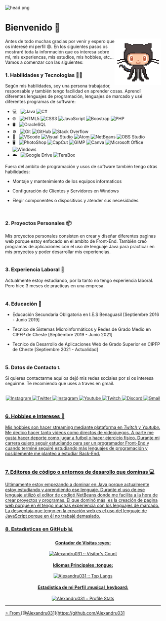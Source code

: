 ![head.png](https://cdn.pixabay.com/photo/2016/05/22/19/07/background-1409025_960_720.png)

# Bienvenido 👋

<!--
**Alexandru031/Alexandru031** is a ✨ _special_ ✨ repository because its `README.md` (this file) appears on your GitHub profile.

Here are some ideas to get you started:

- 🔭 I’m currently working on ...
- 🌱 I’m currently learning ...
- 👯 I’m looking to collaborate on ...
- 🤔 I’m looking for help with ...
- 💬 Ask me about ...
- 📫 How to reach me: ...
- 😄 Pronouns: ...
- ⚡ Fun fact: ...
-->
<img align='right' src="https://raw.githubusercontent.com/iCharlesZ/FigureBed/master/img/octocat.gif" width="150">

Antes de todo muchas gracias por venir y espero que os interesé mi perfil 😄. En los siguientes pasos os mostraré toda la información que os interesa sobre mí, mis experiencas, mis estudios, mis hobbies, etc... Vamos a comenzar con las siguientes:


### 1. Habilidades y Tecnologias 👨‍💻

Según mis habilidades, soy una persona trabajador, responsable y también tengo facilidad en aprender cosas. Aprendí diferentes lenguajes de programación, lenguajes de marcado y usé diferentes programas de software:

- 💻 &nbsp;
  <img alt="Java" src="https://img.shields.io/badge/-Java-black?logo=Java&amp;style=for-the-badge">
  <img alt="C#" src="https://img.shields.io/badge/-Csharp-black?logo=csharp&amp;style=for-the-badge">
- 🌐 &nbsp;
   <img alt="HTML5" src="https://img.shields.io/badge/-HTML5-black?logo=html5&amp;style=for-the-badge">
   <img alt="CSS3" src="https://img.shields.io/badge/-CSS3-black?logo=css3&amp;style=for-the-badge">
   <img alt="JavaScript" src="https://img.shields.io/badge/-JavaScript-black?logo=javascript&amp;style=for-the-badge">
   <img alt="Boostrap" src="https://img.shields.io/badge/-Boostrap-black?logo=bootstrap&amp;style=for-the-badge">
   <img alt="PHP" src="https://img.shields.io/badge/-PHP-black?logo=php&amp;style=for-the-badge">
- 🛢 &nbsp;
   <img alt="OracleSQL" src="https://img.shields.io/badge/-OracleSQL-black?logo=oracle&amp;style=for-the-badge">
- ⚙️ &nbsp;
   <img alt="Git" src="https://img.shields.io/badge/-Git-black?logo=git&amp;style=for-the-badge">
   <img alt="GitHub" src="https://img.shields.io/badge/-GitHub-black?logo=github&amp;style=for-the-badge">
   <img alt="Stack Overflow" src="https://img.shields.io/badge/-Stack Overflow-black?logo=stackoverflow&amp;style=for-the-badge">
- 🔧 &nbsp;
   <img alt="VScode" src="https://img.shields.io/badge/-VScode-black?logo=visualstudiocode&amp;style=for-the-badge">
   <img alt="Visual Studio" src="https://img.shields.io/badge/-VisualStudio-black?logo=visualstudio&amp;style=for-the-badge">
   <img alt="Atom" src="https://img.shields.io/badge/-Atom-black?logo=atom&amp;style=for-the-badge">
   <img alt="NetBeans" src="https://img.shields.io/badge/-NetBeans-black?logo=apachenetbeanside&amp;style=for-the-badge">
   <img alt="OBS Studio" src="https://img.shields.io/badge/-OBS Studio-black?logo=obsstudio&amp;style=for-the-badge">
- 🖥 &nbsp;
   <img alt="PhotoShop" src="https://img.shields.io/badge/-Photoshop-black?logo=adobephotoshop&amp;style=for-the-badge">
   <img alt="CapCut" src="https://img.shields.io/badge/-Capcut-black?logo=capcut&amp;style=for-the-badge">
   <img alt="GIMP" src="https://img.shields.io/badge/-GIMP-black?logo=gimp&amp;style=for-the-badge">
   <img alt="Canva" src="https://img.shields.io/badge/-Canva-black?logo=canva&amp;style=for-the-badge">
   <img alt="Microsoft Office" src="https://img.shields.io/badge/-Microsoft Office-black?logo=microsoftoffice&amp;style=for-the-badge">
   <img alt="Windows" src="https://img.shields.io/badge/-Windows-black?logo=windows&amp;style=for-the-badge">
- ☁️ &nbsp;
   <img alt="Google Drive" src="https://img.shields.io/badge/-Google Drive-black?logo=googledrive&amp;style=for-the-badge">
   <img alt="TeraBox" src="https://img.shields.io/badge/-TeraBox-black?logo=terabox&amp;style=for-the-badge">

Fuera del ambito de programación y usos de software también tengo otras habilidades:

- Montaje y mantenimiento de los equipos informaticos

- Configuración de Clientes y Servidores en Windows

- Elegir componentes o dispositivos y atender sus necesidades
<br>

### 2. Proyectos Personales 📦

Mis proyectos personales consisten en crear y diseñar diferentes paginas web porque estoy enfocado en el ambito de Front-End. También creó programas de aplicaciones con el uso de lenguaje Java para practicar en mis proyectos y poder desarrollar mis experiencias.
<br><br>

### 3. Experiencia Laboral 💼

Actualmente estoy estudiando, por la tanto no tengo experiencia laboral. Pero hice 3 meses de practicas en una empresa.
<br><br>

### 4. Educación 🏫

- Educación Secundaria Obligatoria en I.E.S Benaguasil [Septiembre 2016 - Junio 2019]

- Tecnico de Sistemas Microinformáticos y Redes de Grado Medio en CIPFP de Cheste [Septiembre 2019 - Junio 2021]

- Tecnico de Desarrollo de Aplicaciones Web de Grado Superior en CIPFP de Cheste [Septiembre 2021 - Actualidad]
<br><br>

### 5. Datos de Contacto :telephone_receiver:

Si quieres contactarme aquí os dejó mis redes sociales por si os interesa seguirme. Te recomiendo que uses a traves en gmail.

<br>
<div align=center>
   <a href="https://www.instagram.com/el.estanusky/"><img alt="Instagram" src="https://img.shields.io/badge/-Instagram-pink?logo=instagram&amp;style=for-the-badge">
   <a href="https://twitter.com/elestanusky"><img alt="Twitter" src="https://img.shields.io/badge/-Twitter-blue?logo=twitter&amp;style=for-the-badge">
   <a href="https://www.tiktok.com/@el.estanusky17"><img alt="Instagram" src="https://img.shields.io/badge/-TikTok-black?logo=tiktok&amp;style=for-the-badge">
   <a href="https://www.youtube.com/channel/UCSNSrWuP3dlDq9VOfStxrEQ"><img alt="Youtube" src="https://img.shields.io/badge/-Youtube-red?logo=youtube&amp;style=for-the-badge">
   <a href="https://www.twitch.tv/straliusplay"><img alt="Twitch" src="https://img.shields.io/badge/-Twitch-purple?logo=twitch&amp;style=for-the-badge">
      <a href="https://discord.gg/QGAYtEHfwA"><img alt="Discord" src="https://img.shields.io/badge/-Discord-white?logo=discord&amp;style=for-the-badge">
   <a href="mailto:alexandrustanica33@gmail.com" subject="alexandrustanica33@gmail.com"><img alt="Gmail" src="https://img.shields.io/badge/-alexandrustanica33@gmail.com-white?logo=gmail&amp;style=for-the-badge">
</div>
<br>
      
### 6. Hobbies e Intereses :mega:
      
Mis hobbies son hacer streaming mediante plataforma en *Twitch* y *Youtube*. Me dedico hacer tanto videos como directos de videojuegos. A parte me gusta hacer deporte como jugar a futbol o hacer ejercicio fisico. Durante mi carrera quiero seguir estudiando para ser un programador Front-End y cuando terminé seguiré estudiando más lenguajes de programación y posiblemente me planteo a estudiar Back-End.
<br><br>
      
### 7. Editores de código o entornos de desarollo que dominas :computer:

Ultimamente estoy empezando a dominar en Java porque actualmente estoy estudiando y aprendiendo ese lenguaje. Durante el uso de ese lenguaje utilizó el editor de codigó NetBeans donde me facilita a la hora de crear proyectos y programas. El que dominó más, es la creación de pagina web porque en él tengo muchas experiencia con los lenguajes de marcado. La desventaja que tengo en la creación web es el uso del lenguaje de JavaScript porque en él no trabajé demasiado.

### 8. Estadísticas en GitHub :bar_chart:

<h4 align="center">Contador de Visitas :eyes:</h4>

<p align="center"><img src="https://profile-counter.glitch.me/{Alexandru031}/count.svg" alt="Alexandru031 :: Visitor's Count" /></p>

<h4 align="center">Idiomas Principales :tongue:</h4>

<p align="center"><img src="https://github-readme-stats.vercel.app/api/top-langs/?username=Alexandru031&langs_count=10&theme=tokyonight&layout=compact" alt="Alexandru031 :: Top Langs" /></p>

<h4 align="center">Estadistica de mi Perfil :musical_keyboard:</h4>

<p align="center"><img src="https://github-readme-stats.vercel.app/api?username=Alexandru031&show_icons=true&theme=synthwave" alt="Alexandru031 :: Profile Stats" /></p>

---

⭐️ From [@Alexandru031](https://github.com/Alexandru031
